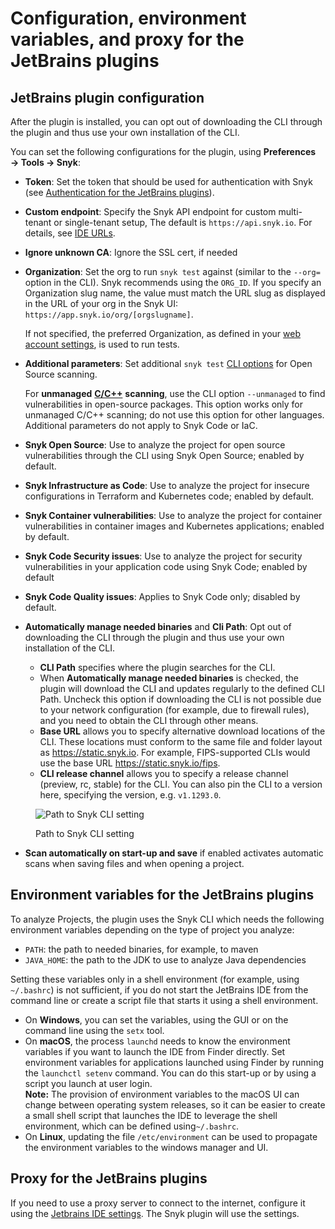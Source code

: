 # Configuration, environment variables, and proxy for the JetBrains plugins

## JetBrains plugin configuration

After the plugin is installed, you can opt out of downloading the CLI through the plugin and thus use your own installation of the CLI.

You can set the following configurations for the plugin, using **Preferences → Tools → Snyk**:

* **Token**: Set the token that should be used for authentication with Snyk (see [Authentication for the JetBrains plugins](authentication-for-the-jetbrains-plugins.md)).
* **Custom endpoint**: Specify the Snyk API endpoint for custom multi-tenant or single-tenant setup, The default is `https://api.snyk.io`. For details, see [IDE URLs](../../../working-with-snyk/regional-hosting-and-data-residency.md#ides-urls).
* **Ignore unknown CA**: Ignore the SSL cert, if needed
*   **Organization**: Set the org to run `snyk test` against (similar to the `--org=` option in the CLI). Snyk recommends using the `ORG_ID`. If you specify an Organization slug name, the value must match the URL slug as displayed in the URL of your org in the Snyk UI: `https://app.snyk.io/org/[orgslugname]`.

    If not specified, the preferred Organization, as defined in your [web account settings](https://app.snyk.io/account), is used to run tests.
*   **Additional parameters**: Set additional `snyk test` [CLI options](https://docs.snyk.io/snyk-cli/cli-reference#options-for-multiple-commands) for Open Source scanning.

    For **unmanaged** [**C/C++**](../../../supported-languages-package-managers-and-frameworks/c-c++/) **scanning**, use the CLI option `--unmanaged` to find vulnerabilities in open-source packages. This option works only for unmanaged C/C++ scanning; do not use this option for other languages. Additional parameters do not apply to Snyk Code or IaC.
* **Snyk Open Source**: Use to analyze the project for open source vulnerabilities through the CLI using Snyk Open Source; enabled by default.
* **Snyk Infrastructure as Code**: Use to analyze the project for insecure configurations in Terraform and Kubernetes code; enabled by default.
* **Snyk Container vulnerabilities**: Use to analyze the project for container vulnerabilities in container images and Kubernetes applications; enabled by default.
* **Snyk Code Security issues**: Use to analyze the project for security vulnerabilities in your application code using Snyk Code; enabled by default
* **Snyk Code Quality issues**: Applies to Snyk Code only; disabled by default.
* **Automatically manage needed binaries** and **Cli Path**: Opt out of downloading the CLI through the plugin and thus use your own installation of the CLI.
  * **CLI Path** specifies where the plugin searches for the CLI.
  * When **Automatically manage needed binaries** is checked, the plugin will download the CLI and updates regularly to the defined CLI Path. Uncheck this option if downloading the CLI is not possible due to your network configuration (for example, due to firewall rules), and you need to obtain the CLI through other means.
  * **Base URL** allows you to specify alternative download locations of the CLI. These locations must conform to the same file and folder layout as https://static.snyk.io. For example, FIPS-supported CLIs would use the base URL https://static.snyk.io/fips.
  * **CLI release channel** allows you to specify a release channel (preview, rc, stable) for the CLI. You can also pin the CLI to a version here, specifying the version, e.g. `v1.1293.0`.

<figure><img src="../../../.gitbook/assets/Screenshot 2024-09-02 at 8.47.29 AM.png" alt="Path to Snyk CLI setting"><figcaption><p>Path to Snyk CLI setting</p></figcaption></figure>

* **Scan automatically on start-up and save** if enabled activates automatic scans when saving files and when opening a project.

## Environment variables for the JetBrains plugins

To analyze Projects, the plugin uses the Snyk CLI which needs the following environment variables depending on the type of project you analyze:

* `PATH`: the path to needed binaries, for example, to maven
* `JAVA_HOME`: the path to the JDK to use to analyze Java dependencies

Setting these variables only in a shell environment (for example, using `~/.bashrc`) is not sufficient, if you do not start the JetBrains IDE from the command line or create a script file that starts it using a shell environment.

* On **Windows**, you can set the variables, using the GUI or on the command line using the `setx` tool.
* On **macOS**, the process `launchd` needs to know the environment variables if you want to launch the IDE from Finder directly. Set environment variables for applications launched using Finder by running the `launchctl setenv` command. You can do this start-up or by using a script you launch at user login.\
  **Note:** The provision of environment variables to the macOS UI can change between operating system releases, so it can be easier to create a small shell script that launches the IDE to leverage the shell environment, which can be defined using`~/.bashrc`.
* On **Linux**, updating the file `/etc/environment` can be used to propagate the environment variables to the windows manager and UI.

## Proxy for the JetBrains plugins

If you need to use a proxy server to connect to the internet, configure it using the [Jetbrains IDE settings](https://www.jetbrains.com/help/idea/settings-http-proxy.html). The Snyk plugin will use the settings.
